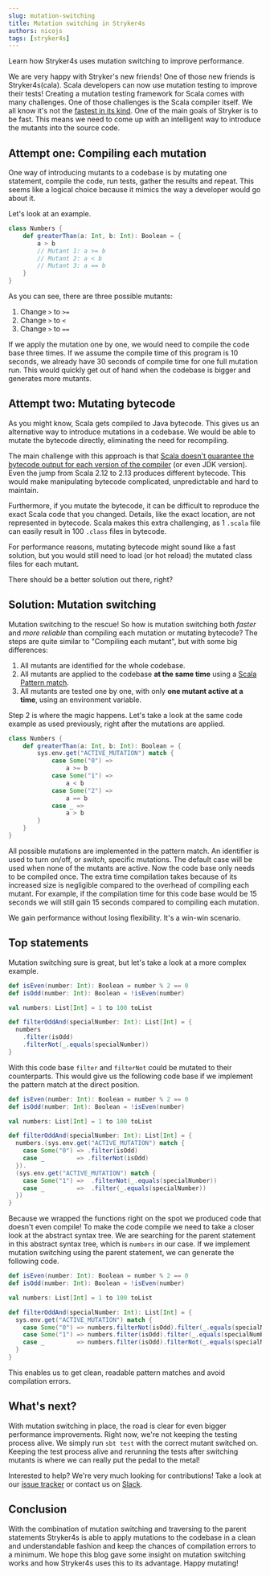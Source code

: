 ```yaml
---
slug: mutation-switching
title: Mutation switching in Stryker4s
authors: nicojs
tags: [stryker4s]
---
```


Learn how Stryker4s uses mutation switching to improve performance.

<!--truncate-->

We are very happy with Stryker's new friends! One of those new friends is Stryker4s(cala).
Scala developers can now use mutation testing to improve their tests!
Creating a mutation testing framework for Scala comes with many challenges.
One of those challenges is the Scala compiler itself.
We all know it's not the [fastest in its kind](https://scala-ci.typesafe.com/grafana/dashboard/db/scala-benchmark?from=1429139130109&to=1492531027936h&orgId=1&var-branch=2.11.x&var-branch=2.12.x&var-branch=2.13.x&var-source=scala&var-bench=HotScalacBenchmark.compile&var-host=scalabench@scalabench@).
One of the main goals of Stryker is to be fast. This means we need to come up with an intelligent way to introduce the mutants into the source code.

## Attempt one: Compiling each mutation

One way of introducing mutants to a codebase is by mutating one statement, compile the code, run tests, gather the results and repeat.
This seems like a logical choice because it mimics the way a developer would go about it.

Let's look at an example.

```scala
class Numbers {
    def greaterThan(a: Int, b: Int): Boolean = {
        a > b
        // Mutant 1: a >= b
        // Mutant 2: a < b
        // Mutant 3: a == b
    }
}
```

As you can see, there are three possible mutants:

1. Change `>` to `>=`
1. Change `>` to `<`
1. Change `>` to `==`

If we apply the mutation one by one, we would need to compile the code base three times.
If we assume the compile time of this program is 10 seconds, we already have 30 seconds of compile time for one full mutation run.
This would quickly get out of hand when the codebase is bigger and generates more mutants.

## Attempt two: Mutating bytecode

As you might know, Scala gets compiled to Java bytecode. This gives us an alternative way to introduce mutations in a codebase.
We would be able to mutate the bytecode directly, eliminating the need for recompiling.

The main challenge with this approach is that [Scala doesn't guarantee the bytecode output for each version of the compiler](https://docs.scala-lang.org/overviews/core/binary-compatibility-of-scala-releases.html) (or even JDK version).
Even the jump from Scala 2.12 to 2.13 produces different bytecode. This would make manipulating bytecode complicated, unpredictable and hard to maintain.

Furthermore, if you mutate the bytecode, it can be difficult to reproduce the exact Scala code that you changed.
Details, like the exact location, are not represented in bytecode.
Scala makes this extra challenging, as 1 `.scala` file can easily result in 100 `.class` files in bytecode.

For performance reasons, mutating bytecode might sound like a fast solution, but you would still need to load (or hot reload) the mutated class files
for each mutant.

There should be a better solution out there, right?

## Solution: Mutation switching

Mutation switching to the rescue! So how is mutation switching both _faster_ and _more reliable_ than compiling each mutation or mutating bytecode?
The steps are quite similar to "Compiling each mutant", but with some big differences:

1. All mutants are identified for the whole codebase.
2. All mutants are applied to the codebase **at the same time** using a [Scala Pattern match](https://docs.scala-lang.org/tour/pattern-matching.html).
3. All mutants are tested one by one, with only **one mutant active at a time**, using an environment variable.

Step 2 is where the magic happens. Let's take a look at the same code example as used previously, right after the mutations are applied.

```scala
class Numbers {
    def greaterThan(a: Int, b: Int): Boolean = {
        sys.env.get("ACTIVE_MUTATION") match {
            case Some("0") =>
                a >= b
            case Some("1") =>
                a < b
            case Some("2") =>
                a == b
            case _ =>
                a > b
        }
    }
}
```

All possible mutations are implemented in the pattern match. An identifier is used to turn on/off, or _switch_, specific mutations.
The default case will be used when none of the mutants are active. Now the code base only needs to be compiled once.
The extra time compilation takes because of its increased size is negligible compared to the overhead of compiling each mutant.
For example, if the compilation time for this code base
would be 15 seconds we will still gain 15 seconds compared to compiling each mutation.

We gain performance without losing flexibility. It's a win-win scenario.

## Top statements

Mutation switching sure is great, but let's take a look at a more complex example.

```scala
def isEven(number: Int): Boolean = number % 2 == 0
def isOdd(number: Int): Boolean = !isEven(number)

val numbers: List[Int] = 1 to 100 toList

def filterOddAnd(specialNumber: Int): List[Int] = {
  numbers
    .filter(isOdd)
    .filterNot(_.equals(specialNumber))
}
```

With this code base `filter` and `filterNot` could be mutated to their counterparts.
This would give us the following code base if we implement the pattern match at the direct position.

```scala
def isEven(number: Int): Boolean = number % 2 == 0
def isOdd(number: Int): Boolean = !isEven(number)

val numbers: List[Int] = 1 to 100 toList

def filterOddAnd(specialNumber: Int): List[Int] = {
  numbers.(sys.env.get("ACTIVE_MUTATION") match {
    case Some("0") => .filter(isOdd)
    case _         => .filterNot(isOdd)
  }).
  (sys.env.get("ACTIVE_MUTATION") match {
    case Some("1") =>  .filterNot(_.equals(specialNumber))
    case _         =>  .filter(_.equals(specialNumber))
  })
}
```

Because we wrapped the functions right on the spot we produced code that doesn't even compile!
To make the code compile we need to take a closer look at the abstract syntax tree.
We are searching for the parent statement in this abstract syntax tree, which is `numbers` in our case.
If we implement mutation switching using the parent statement, we can generate the following code.

```Scala
def isEven(number: Int): Boolean = number % 2 == 0
def isOdd(number: Int): Boolean = !isEven(number)

val numbers: List[Int] = 1 to 100 toList

def filterOddAnd(specialNumber: Int): List[Int] = {
  sys.env.get("ACTIVE_MUTATION") match {
    case Some("0") => numbers.filterNot(isOdd).filter(_.equals(specialNumber))
    case Some("1") => numbers.filter(isOdd).filter(_.equals(specialNumber))
    case _         => numbers.filter(isOdd).filterNot(_.equals(specialNumber))
  }
}
```

This enables us to get clean, readable pattern matches and avoid compilation errors.

## What's next?

With mutation switching in place, the road is clear for even bigger performance improvements. Right now, we're not
keeping the testing process alive. We simply run `sbt test` with the correct mutant switched on.
Keeping the test process alive and rerunning the tests after switching mutants is where we can really put the pedal to the metal!

Interested to help? We're very much looking for contributions! Take a look at our [issue tracker](https://github.com/stryker-mutator/stryker4s/issues)
or contact us on [Slack](https://join.slack.com/t/stryker-mutator/shared_invite/enQtOTUyMTYyNTg1NDQ0LTU4ODNmZDlmN2I3MmEyMTVhYjZlYmJkOThlNTY3NTM1M2QxYmM5YTM3ODQxYmJjY2YyYzllM2RkMmM1NjNjZjM).

## Conclusion

With the combination of mutation switching and traversing to the parent statements Stryker4s is able to apply mutations to the codebase
in a clean and understandable fashion and keep the chances of compilation errors to a minimum.
We hope this blog gave some insight on mutation switching works and how Stryker4s uses this to its advantage. Happy mutating!
